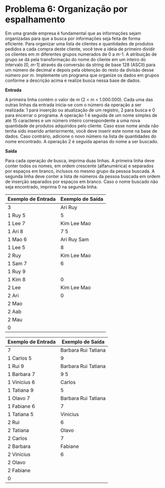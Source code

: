 # Problema 6: Organização por espalhamento

Em uma grande empresa é fundamental que as informações sejam organizadas para que a busca por informações seja feita de forma eficiente. Para organizar uma lista de clientes e quantidades de produtos pedidos a cada compra deste cliente, você teve a ideia de primeiro dividir os clientes em *m* diferentes grupos numerados de 0 a *m*-1. A atribuição de grupo se dá pela transformação do nome do cliente em um inteiro do intervalo [0, *m*-1] através da conversão da string de base 128 (ASCII) para um número de decimal e depois pela obtenção do resto da divisão desse número por *m*. Implemente um programa que organize os dados em grupos conforme a descrição acima e realize busca nessa base de dados.

__Entrada__

A primeira linha contém o valor de *m* (2 < *m* < 1.000.000). Cada uma das outras linhas da entrada inicia-se com o número da operação a ser realizada: 1 para inserção ou atualização de um registro, 2 para busca e 0 para encerrar o programa. A operação 1 é seguida de um nome simples de até 15 caracteres e um número inteiro correspondente a uma nova quantidade de produtos adquiridos pelo cliente. Caso esse nome ainda não tenha sido inserido anteriormente, você deve inserir este nome na base de dados. Caso contrário, adicione o novo número na lista de quantidades do nome encontrado. A operação 2 é seguida apenas do nome a ser buscado.

__Saída__

Para cada operação de busca, imprima duas linhas. A primeira linha deve conter todos os nomes, em ordem crescente (alfanumérica) e separados por espaços em branco, inclusos no mesmo grupo da pessoa buscada. A segunda linha deve conter a lista de números da pessoa buscada em ordem de inserção separados por espaços em branco. Caso o nome buscado não seja encontrado, imprima 0 na segunda linha.

| Exemplo de Entrada  | Exemplo de Saída |
| ------------------- | ---------------- |
| 3                   | Ari Ruy          |
| 1 Ruy 5             | 5                |
| 1 Lee 7             | Kim Lee Mao      |
| 1 Ari 8             | 7 5              |
| 1 Mao 6             | Ari Ruy Sam      |
| 1 Lee 5             | 8                |
| 2 Ruy               | Kim Lee Mao      |
| 1 Sam 7             | 6                |
| 1 Ruy 9             |                  |
| 1 Kim 8             | 0                |
| 2 Lee               | Kim Lee Mao      |
| 2 Ari               | 0                |
| 2 Mao               |                  |
| 2 Aab               |                  |
| 2 Mau               |                  |
| 0                   |                  |

| Exemplo de Entrada  |  Exemplo de Saída   |
| ------------------- | ------------------- |
| 7                   | Barbara Rui Tatiana |
| 1 Carlos 5          | 9                   |
| 1 Rui 9             | Barbara Rui Tatiana |
| 1 Barbara 7         | 9 5                 |
| 1 Vinicius 6        | Carlos              |
| 1 Tatiana 9         | 5                   |
| 1 Olavo 7           | Barbara Rui Tatiana |
| 1 Fabiane 6         | 7                   |
| 1 Tatiana 5         | Vinicius            |
| 2 Rui               | 6                   |
| 2 Tatiana           | Olavo               |
| 2 Carlos            | 7                   |
| 2 Barbara           | Fabiane             |
| 2 Vinicius          | 6                   |
| 2 Olavo             |                     |
| 2 Fabiane           |                     |
| 0                   |                     |
